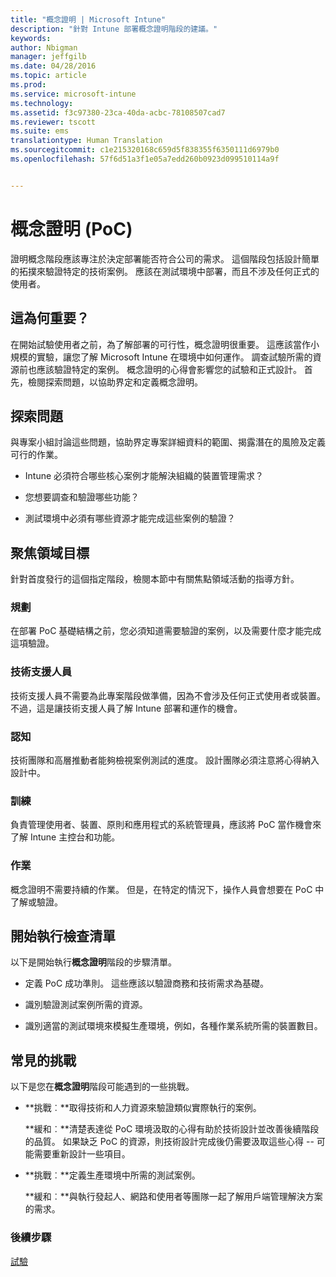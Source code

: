 ```yaml
---
title: "概念證明 | Microsoft Intune"
description: "針對 Intune 部署概念證明階段的建議。"
keywords: 
author: Nbigman
manager: jeffgilb
ms.date: 04/28/2016
ms.topic: article
ms.prod: 
ms.service: microsoft-intune
ms.technology: 
ms.assetid: f3c97380-23ca-40da-acbc-78108507cad7
ms.reviewer: tscott
ms.suite: ems
translationtype: Human Translation
ms.sourcegitcommit: c1e215320168c659d5f838355f6350111d6979b0
ms.openlocfilehash: 57f6d51a3f1e05a7edd260b0923d099510114a9f


---
```


# 概念證明 (PoC)
證明概念階段應該專注於決定部署能否符合公司的需求。 這個階段包括設計簡單的拓撲來驗證特定的技術案例。  應該在測試環境中部署，而且不涉及任何正式的使用者。

## 這為何重要？
在開始試驗使用者之前，為了解部署的可行性，概念證明很重要。 這應該當作小規模的實驗，讓您了解 Microsoft Intune 在環境中如何運作。 調查試驗所需的資源前也應該驗證特定的案例。 概念證明的心得會影響您的試驗和正式設計。
首先，檢閱探索問題，以協助界定和定義概念證明。

## 探索問題
與專案小組討論這些問題，協助界定專案詳細資料的範圍、揭露潛在的風險及定義可行的作業。

-   Intune 必須符合哪些核心案例才能解決組織的裝置管理需求？

-   您想要調查和驗證哪些功能？

-   測試環境中必須有哪些資源才能完成這些案例的驗證？

## 聚焦領域目標
針對首度發行的這個指定階段，檢閱本節中有關焦點領域活動的指導方針。

### 規劃
在部署 PoC 基礎結構之前，您必須知道需要驗證的案例，以及需要什麼才能完成這項驗證。

### 技術支援人員
技術支援人員不需要為此專案階段做準備，因為不會涉及任何正式使用者或裝置。 不過，這是讓技術支援人員了解 Intune 部署和運作的機會。

### 認知
技術團隊和高層推動者能夠檢視案例測試的進度。 設計團隊必須注意將心得納入設計中。

### 訓練
負責管理使用者、裝置、原則和應用程式的系統管理員，應該將 PoC 當作機會來了解 Intune 主控台和功能。

### 作業
概念證明不需要持續的作業。 但是，在特定的情況下，操作人員會想要在 PoC 中了解或驗證。

## 開始執行檢查清單
以下是開始執行**概念證明**階段的步驟清單。

-   定義 PoC 成功準則。 這些應該以驗證商務和技術需求為基礎。

-   識別驗證測試案例所需的資源。

-   識別適當的測試環境來模擬生產環境，例如，各種作業系統所需的裝置數目。

## 常見的挑戰
以下是您在**概念證明**階段可能遇到的一些挑戰。

-   **挑戰︰**取得技術和人力資源來驗證類似實際執行的案例。

    **緩和︰**清楚表達從 PoC 環境汲取的心得有助於技術設計並改善後續階段的品質。 如果缺乏 PoC 的資源，則技術設計完成後仍需要汲取這些心得 -- 可能需要重新設計一些項目。

-   **挑戰︰**定義生產環境中所需的測試案例。

    **緩和︰**與執行發起人、網路和使用者等團隊一起了解用戶端管理解決方案的需求。

### 後續步驟
[試驗](pilot.md)



<!--HONumber=Jul16_HO3-->


